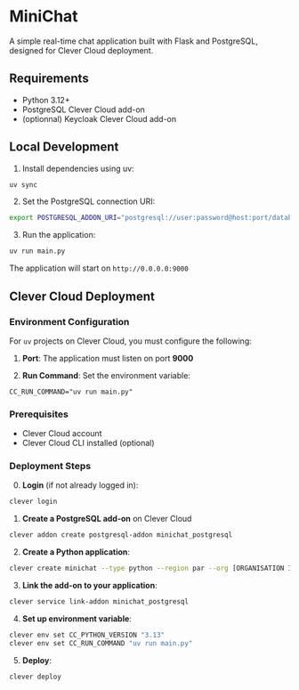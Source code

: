 # MiniChat

A simple real-time chat application built with Flask and PostgreSQL, designed for Clever Cloud deployment.

## Requirements

- Python 3.12+
- PostgreSQL Clever Cloud add-on
- (optionnal) Keycloak Clever Cloud add-on

## Local Development

1. Install dependencies using uv:
```bash
uv sync
```

2. Set the PostgreSQL connection URI:
```bash
export POSTGRESQL_ADDON_URI="postgresql://user:password@host:port/database"
```

3. Run the application:
```bash
uv run main.py
```

The application will start on `http://0.0.0.0:9000`

## Clever Cloud Deployment
### Environment Configuration

For `uv` projects on Clever Cloud, you must configure the following:

1. **Port**: The application must listen on port **9000**

2. **Run Command**: Set the environment variable:
```
CC_RUN_COMMAND="uv run main.py"
```

### Prerequisites
- Clever Cloud account
- Clever Cloud CLI installed (optional)

### Deployment Steps
0. **Login** (if not already logged in):
```bash
clever login
```

1. **Create a PostgreSQL add-on** on Clever Cloud
```bash
clever addon create postgresql-addon minichat_postgresql
```

2. **Create a Python application**:
```bash
clever create minichat --type python --region par --org [ORGANISATION ID]
```

3. **Link the add-on to your application**:
```bash
clever service link-addon minichat_postgresql
```

4. **Set up environment variable**:
```bash
clever env set CC_PYTHON_VERSION "3.13"
clever env set CC_RUN_COMMAND "uv run main.py"
```
5. **Deploy**:
```bash
clever deploy
```
